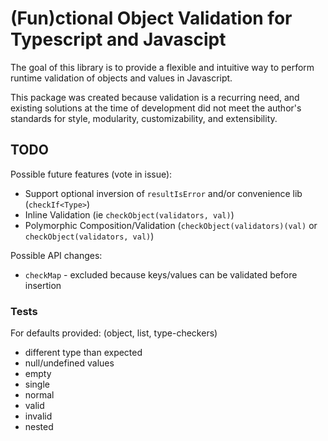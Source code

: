 <!--
 Copyright 2021 Pujit Mehrotra

 Licensed under the Apache License, Version 2.0 (the "License");
 you may not use this file except in compliance with the License.
 You may obtain a copy of the License at

     http://www.apache.org/licenses/LICENSE-2.0

 Unless required by applicable law or agreed to in writing, software
 distributed under the License is distributed on an "AS IS" BASIS,
 WITHOUT WARRANTIES OR CONDITIONS OF ANY KIND, either express or implied.
 See the License for the specific language governing permissions and
 limitations under the License.
-->

# (Fun)ctional Object Validation for Typescript and Javascipt

The goal of this library is to provide a flexible and intuitive way to perform runtime validation
of objects and values in Javascript.

This package was created because validation is a recurring need, and existing solutions at the time of development
did not meet the author's standards for style, modularity, customizability, and extensibility.

## TODO

Possible future features (vote in issue):

- Support optional inversion of `resultIsError` and/or convenience lib (`checkIf<Type>`)
- Inline Validation (ie `checkObject(validators, val)`)
- Polymorphic Composition/Validation (`checkObject(validators)(val)` or `checkObject(validators, val)`)

Possible API changes:

- `checkMap` - excluded because keys/values can be validated before insertion

### Tests

For defaults provided: (object, list, type-checkers)

- different type than expected
- null/undefined values
- empty
- single
- normal
- valid
- invalid
- nested
